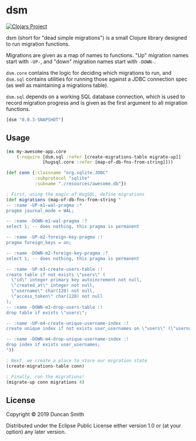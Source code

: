# dsm
[![Clojars Project](https://img.shields.io/clojars/v/dsm.svg)](https://clojars.org/dsm)

dsm (short for "dead simple migrations") is a small Clojure library designed to run migration functions.

Migrations are given as a map of names to functions. "Up" migration names start with `-UP-`, and "down" migration names start with `-DOWN-`.

`dsm.core` contains the logic for deciding which migrations to run, and `dsm.sql` contains utilities for running those against a JDBC connection spec (as well as maintaining a migrations table).

`dsm.sql` depends on a working SQL database connection, which is used to record migration progress and is given as the first argument to all migration functions.

```clj
[dsm "0.0.3-SNAPSHOT"]
```

## Usage

```clj
(ns my-awesome-app.core
    (:require [dsm.sql :refer [create-migrations-table migrate-up]]
              [hugsql.core :refer [map-of-db-fns-from-string]]))

(def conn {:classname "org.sqlite.JDBC"
           :subprotocol "sqlite"
           :subname "./resources/awesome.db"})

; First, using the magic of HugSQL, define migrations
(def migrations (map-of-db-fns-from-string "
-- :name -UP-m1-wal-pragma :*
pragma journal_mode = WAL;

-- :name -DOWN-m1-wal-pragma :?
select 1; -- does nothing, this pragma is permanent

-- :name -UP-m2-foreign-key-pragma :!
pragma foreign_keys = on;

-- :name -DOWN-m2-foreign-key-pragma :?
select 1; -- does nothing, this pragma is permanent

-- :name -UP-m3-create-users-table :!
create table if not exists \"users\" (
  \"id\" integer primary key autoincrement not null,
  \"created_at\" integer not null,
  \"username\" char(128) not null,
  \"access_token\" char(128) not null
);
-- :name -DOWN-m3-drop-users-table :!
drop table if exists \"users\";

-- :name -UP-m4-create-unique-username-index :!
create unique index if not exists user_usernames on \"users\" (\"username\");

-- :name -DOWN-m4-drop-unique-username-index :!
drop index if exists user_usernames;
"))

; Next, we create a place to store our migration state
(create-migrations-table conn)

; Finally, run the migrations!
(migrate-up conn migrations 4)
```

## License

Copyright © 2019 Duncan Smith

Distributed under the Eclipse Public License either version 1.0 or (at
your option) any later version.
